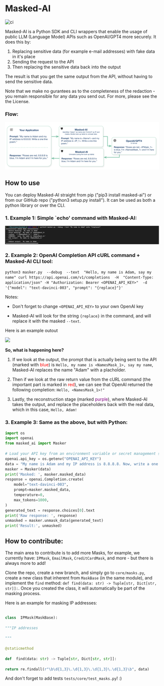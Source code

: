 # Masked-AI
![ci](https://github.com/cado-security/masked-ai/actions/workflows/app-ci.yml/badge.svg?branch=main)
<!-- [![PyPI version](https://badge.fury.io/py/masked-ai.svg)](https://badge.fury.io/py/masked-ai) -->

Masked-AI is a Python SDK and CLI wrappers that enable the usage of public LLM (Language Model) APIs such as OpenAI/GPT4 more securely.
It does this by:
1. Replacing sensitive data (for example e-mail addresses) with fake data in it's place
2. Sending the request to the API
3. Then replacing the sensitive data back into the output

The result is that you get the same output from the API, without having to send the sensitive data.

Note that we make no gurantees as to the completeness of the redaction - you remain responsible for any data you send out. For more, please see the the License.

### Flow:

![](docs/flow2.png)

  

## How to use

You can deploy Masked-AI straight from pip ("pip3 install masked-ai") or from our GitHub repo ("python3 setup.py install"). It can be used as both a python library or over the CLI.

 

### 1. Example 1: Simple `echo' command with Masked-AI:

![](docs/screenshot1.png)

  

### 2. Example 2: OpenAI Completion API cURL command + Masked-AI CLI tool:

```python3 masker.py  --debug  --text  "Hello, my name is Adam, say my name" curl https://api.openai.com/v1/completions  -H  "Content-Type: application/json" -H "Authorization: Bearer <OPENAI_API_KEY>"  -d  '{"model": "text-davinci-003", "prompt": "{replace}"}'```

Notes:

* Don't forget to change `<OPENAI_API_KEY>` to your own OpenAI key

* Masked-AI will look for the string `{replace}` in the command, and will replace it with the masked `--text`.

  

Here is an example outout

![](docs/screenshot2.png)

  

**So, what is happening here?**

1. If we look at the output, the prompt that is actually being sent to the API (marked with <span style="color:#ff0000">blue</span>) is `Hello, my name is <NamesMask_1>, say my name`, Masked-AI replaces the name "Adam" with a placholder.

2. Then if we look at the raw return value from the cURL command (the important part is marked in <span style="color:red">red</span>), we can see that OpenAI returned the following completion: `Hello, <NamesMask_1>!"`

3. Lastly, the reconstruction stage (marked <span style="color:purple">purple</span>), where Masked-AI takes the output, and replace the placeholders back with the real data, which in this case, `Hello, Adam!`

 

### 3. Example 3: Same as the above, but with Python:


```python
import os
import openai
from masked_ai import Masker

# Load your API key from an environment variable or secret management service
openai.api_key = os.getenv("OPENAI_API_KEY")
data = "My name is Adam and my IP address is 8.8.8.8. Now, write a one line poem:"
masker = Masker(data)
print('Masked: ', masker.masked_data)
response = openai.Completion.create(
    model="text-davinci-003",
    prompt=masker.masked_data,
    temperature=0,
    max_tokens=1000,
)
generated_text = response.choices[0].text
print('Raw response: ', response)
unmasked = masker.unmask_data(generated_text)
print('Result:', unmasked)

```

  
  

## How to contribute:

The main area to contribute is to add more Masks, for example, we currently have: `IPMask`, `EmailMask`, `CreditCardMask`, and more - but there is always more to add!

Clone the repo, create a new branch, and simply go to `core/masks.py`, create a new class that inherent from `MaskBase` (in the same module), and implement the `find` method: `def find(data: str) -> Tuple[str, Dict[str, str]]:`. Once you created the class, it will automatically be part of the masking process.

Here is an example for masking IP addresses:

  

```Python

class  IPMask(MaskBase):

"""IP addresses

"""

@staticmethod

def  find(data: str) -> Tuple[str, Dict[str, str]]:

return re.findall(r"\b\d{1,3}\.\d{1,3}\.\d{1,3}\.\d{1,3}\b", data)

```

And don't forget to add tests `tests/core/test_masks.py`! :)

